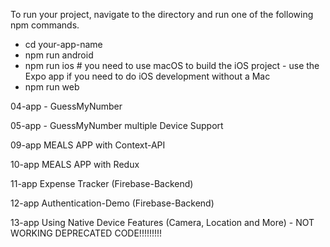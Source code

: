 To run your project, navigate to the directory and run one of the following npm commands.

- cd your-app-name
- npm run android
- npm run ios # you need to use macOS to build the iOS project - use the Expo app if you need to do iOS development without a Mac
- npm run web


04-app - GuessMyNumber

05-app - GuessMyNumber 
multiple Device Support

09-app MEALS APP with Context-API

10-app MEALS APP with Redux

11-app Expense Tracker (Firebase-Backend)

12-app Authentication-Demo (Firebase-Backend)

13-app Using Native Device Features (Camera, Location and More) - NOT WORKING DEPRECATED CODE!!!!!!!!!



